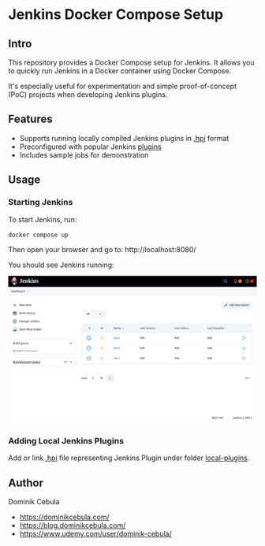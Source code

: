 # Jenkins Docker Compose Setup

## Intro

This repository provides a Docker Compose setup for Jenkins. It allows you to quickly run Jenkins in a Docker container
using Docker Compose.

It's especially useful for experimentation and simple proof-of-concept (PoC) projects when developing Jenkins plugins.

## Features

* Supports running locally compiled Jenkins plugins in [.hpi](https://wiki.jenkins.io/display/JENKINS/Plugin+Structure)
  format
* Preconfigured with popular Jenkins [plugins](plugins/plugins.txt)
* Includes sample jobs for demonstration

## Usage

### Starting Jenkins

To start Jenkins, run:

```bash
docker compose up
```

Then open your browser and go to: http://localhost:8080/

You should see Jenkins running:

![jenkins.png](docs/jenkins.png)

### Adding Local Jenkins Plugins

Add or link [.hpi](https://wiki.jenkins.io/display/JENKINS/Plugin+Structure) file representing Jenkins Plugin under
folder [local-plugins](local-plugins).

## Author

Dominik Cebula

* https://dominikcebula.com/
* https://blog.dominikcebula.com/
* https://www.udemy.com/user/dominik-cebula/
